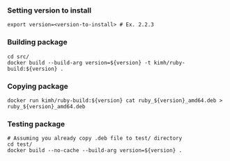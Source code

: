 ### Setting version to install
```
export version=<version-to-install> # Ex. 2.2.3
```

### Building package
```
cd src/
docker build --build-arg version=${version} -t kimh/ruby-build:${version} .
```

### Copying package
```
docker run kimh/ruby-build:${version} cat ruby_${version}_amd64.deb > ruby_${version}_amd64.deb
```

### Testing package
```
# Assuming you already copy .deb file to test/ directory
cd test/
docker build --no-cache --build-arg version=${version} .
```

